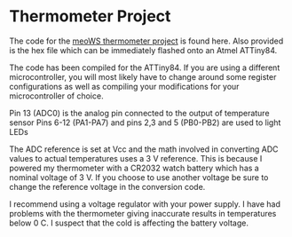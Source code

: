 # Thermometer Project

The code for the [meoWS thermometer project](http://meoworkshop.org/a-pillbox-thermometer) is found here.  Also provided is the hex file which can be immediately flashed onto an Atmel ATTiny84.

The code has been compiled for the ATTiny84.  If you are using a different microcontroller, you will most likely have to change around some register configurations as well as compiling your modifications for your microcontroller of choice.

Pin 13 (ADC0) is the analog pin connected to the output of temperature sensor
Pins 6-12 (PA1-PA7) and pins 2,3 and 5 (PB0-PB2) are used to light LEDs

The ADC reference is set at Vcc and the math involved in converting ADC values to actual temperatures uses a 3 V reference.  This is because I powered my thermometer with a CR2032 watch battery which has a nominal voltage of 3 V.  If you choose to use another voltage be sure to change the reference voltage in the conversion code.

I recommend using a voltage regulator with your power supply.  I have had problems with the thermometer giving inaccurate results in temperatures below 0 C.  I suspect that the cold is affecting the battery voltage.


